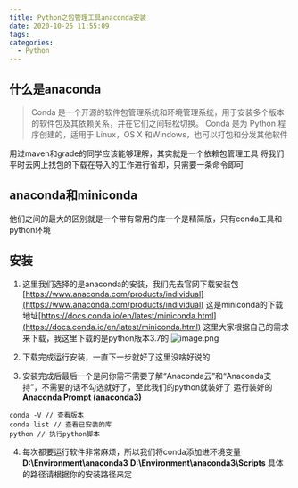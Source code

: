 ```yaml
---
title: Python之包管理工具anaconda安装
date: 2020-10-25 11:55:09
tags:
categories:
  - Python
---
```


## 什么是anaconda
> Conda 是一个开源的软件包管理系统和环境管理系统，用于安装多个版本的软件包及其依赖关系，并在它们之间轻松切换。 Conda 是为 Python 程序创建的，适用于 Linux，OS X 和Windows，也可以打包和分发其他软件

用过maven和grade的同学应该能够理解，其实就是一个依赖包管理工具
将我们平时去网上找包的下载在导入的工作进行省却，只需要一条命令即可

## anaconda和miniconda
他们之间的最大的区别就是一个带有常用的库一个是精简版，只有conda工具和python环境

## 安装
1. 这里我们选择的是anaconda的安装，我们先去官网下载安装包
[https://www.anaconda.com/products/individual](https://www.anaconda.com/products/individual)
这是miniconda的下载地址[https://docs.conda.io/en/latest/miniconda.html](https://docs.conda.io/en/latest/miniconda.html)
这里大家根据自己的需求来下载，我这里下载的是python版本3.7的
![image.png](https://qiniu.xiaosm.cn/blog/image_1593524392845.png-blogshuiyin)

2. 下载完成运行安装，一直下一步就好了这里没啥好说的
3. 安装完成后最后一个是问你需不需要了解“Anaconda云”和“Anaconda支持”，不需要的话不勾选就好了，至此我们的python就装好了
运行装好的**Anaconda Prompt (anaconda3)**
``` shell
conda -V // 查看版本
conda list // 查看已安装的库
python // 执行python脚本
```
4. 每次都要运行软件非常麻烦，所以我们将conda添加进环境变量
**D:\Environment\anaconda3**
**D:\Environment\anaconda3\Scripts**
具体的路径请根据你的安装路径来定
